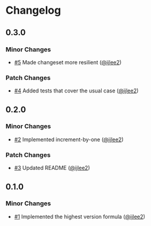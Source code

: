 # Changelog

## 0.3.0

### Minor Changes

- [#5](https://github.com/ijlee2/update-workspace-root-version/pull/5) Made changeset more resilient ([@ijlee2](https://github.com/ijlee2))

### Patch Changes

- [#4](https://github.com/ijlee2/update-workspace-root-version/pull/4) Added tests that cover the usual case ([@ijlee2](https://github.com/ijlee2))

## 0.2.0

### Minor Changes

- [#2](https://github.com/ijlee2/update-workspace-root-version/pull/2) Implemented increment-by-one ([@ijlee2](https://github.com/ijlee2))

### Patch Changes

- [#3](https://github.com/ijlee2/update-workspace-root-version/pull/3) Updated README ([@ijlee2](https://github.com/ijlee2))

## 0.1.0

### Minor Changes

- [#1](https://github.com/ijlee2/update-workspace-root-version/pull/1) Implemented the highest version formula ([@ijlee2](https://github.com/ijlee2))
